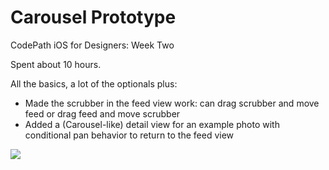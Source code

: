 # Carousel Prototype
CodePath iOS for Designers: Week Two

Spent about 10 hours.

All the basics, a lot of the optionals plus:

* Made the scrubber in the feed view work: can drag scrubber and move feed or drag feed and move scrubber
* Added a (Carousel-like) detail view for an example photo with conditional pan behavior to return to the feed view

![](https://github.com/swndr/carousel-prototype/blob/master/Carousel%20Demo.gif)
